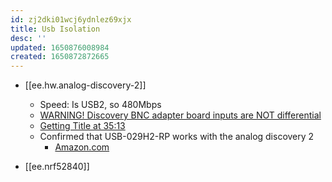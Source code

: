 ```yaml
---
id: zj2dki01wcj6ydnlez69xjx
title: Usb Isolation
desc: ''
updated: 1650876008984
created: 1650872872665
---
```


- [[ee.hw.analog-discovery-2]]

  - Speed: Is USB2, so 480Mbps
  - [WARNING! Discovery BNC adapter board inputs are NOT differential](https://forum.digilent.com/topic/25-warning-discovery-bnc-adapter-board-inputs-are-not-differential/)
  - [Getting Title at 35:13](https://forum.digilentinc.com/topic/19132-analog-discovery-2-analog-input-problem/?do=findComment&comment=53294)
  - Confirmed that USB-029H2-RP works with the analog discovery 2
    - [Amazon.com](https://www.amazon.com/HuMANDATA-USB-029H2-USB2-0-Isolator-Industrial-Grade/dp/B01FJBWC9Q/ref=sr_1_4?%252AVersion%252A=1&%252Aentries%252A=0&m=A2D3CNDMUB3UW1&qid=1650874978&s=merchant-items&sr=1-4)
- [[ee.nrf52840]]